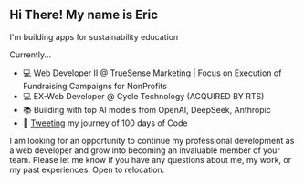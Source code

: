 <h2>Hi There! My name is Eric</h2>
<p>I'm building apps for sustainability education</p>
<p>Currently...</p>
<ul>
  <li>💻 Web Developer II @ TrueSense Marketing | Focus on Execution of Fundraising Campaigns for NonProfits </li>
    <li>💻 EX-Web Developer @ Cycle Technology (ACQUIRED BY RTS) </li>
  <li>📚 Building with top AI models from OpenAI, DeepSeek, Anthropic</li>
  <li>🐥 <a target ="_blank" href="https://twitter.com/ejc_dev"> Tweeting</a> my journey of 100 days of Code</li>
</ul>

<p>
  I am looking for an opportunity to continue my professional development as a web developer and grow into becoming an invaluable member of your team. Please let me know if you have any questions about me, my work, or my past experiences. Open to relocation.
 </p>
